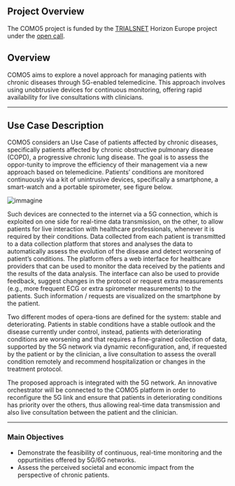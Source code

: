 ## Project Overview

The COMO5 project is funded by the [TRIALSNET](https://trialsnet.eu/) Horizon Europe project under the [open call](https://trialsnet.eu/open-call/). 

## Overview

COMO5 aims to explore a novel approach for managing patients with chronic diseases through 5G-enabled telemedicine. This approach involves using unobtrusive devices for continuous monitoring, offering rapid availability for live consultations with clinicians.

---

## Use Case Description

COMO5 considers an Use Case of patients affected by chronic diseases, specifically patients affected by chronic obstructive pulmonary disease (COPD), a progressive chronic lung disease. The goal is to assess the oppor-tunity to improve the efficiency of their management via a new approach based on telemedicine. Patients’ conditions are monitored continuously via a kit of unintrusive devices, specifically a smartphone, a smart-watch and a portable spirometer, see figure below. 

![immagine](https://github.com/user-attachments/assets/deaa857e-a24f-438d-8d7d-6389638574b9)

Such devices are connected to the internet via a 5G connection, which is exploited on one side for real-time data transmission, on the other, to allow patients for live interaction with healthcare professionals, whenever it is required by their conditions. Data collected from each patient is transmitted to a data collection platform that stores and analyses the data to automatically assess the evolution of the disease and detect worsening of patient’s conditions. The platform offers a web interface for healthcare providers that can be used to monitor the data received by the patients and the results of the data analysis. The interface can also be used to provide feedback, suggest changes in the protocol or request extra measurements (e.g., more frequent ECG or extra spirometer measurements) to the patients. Such information / requests are visualized on the smartphone by the patient. 

Two different modes of opera-tions are defined for the system: stable and deteriorating. Patients in stable conditions have a stable outlook and the disease currently under control, instead, patients with deteriorating conditions are worsening and that requires a fine-grained collection of data, supported by the 5G network via dynamic reconfiguration, and, if requested by the patient or by the clinician, a live consultation to assess the overall condition remotely and recommend hospitalization or changes in the treatment protocol.

The proposed approach is integrated with the 5G network. An innovative orchestrator will be connected to the COMO5 platform in order to reconfigure the 5G link and ensure that patients in deteriorating conditions has priority over the others, thus allowing real-time data transmission and also live consultation between the patient and the clinician.

---

### Main Objectives
- Demonstrate the feasibility of continuous, real-time monitoring and the oppurtinities offered by 5G/6G networks.
- Assess the perceived societal and economic impact from the perspective of chronic patients.

